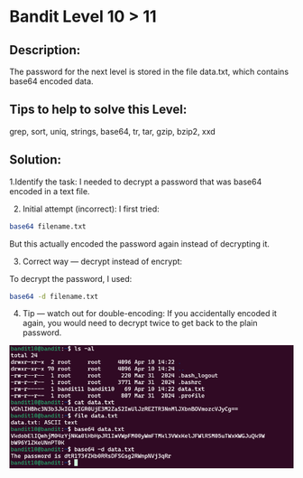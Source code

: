 # Bandit Level 10 > 11 

## Description:
The password for the next level is stored in the file data.txt, which contains base64 encoded data.

## Tips to help to solve this Level:
grep, sort, uniq, strings, base64, tr, tar, gzip, bzip2, xxd

## Solution:

1.Identify the task:
I needed to decrypt a password that was base64 encoded in a text file.

2. Initial attempt (incorrect):
I first tried:

```bash
base64 filename.txt
```

But this actually encoded the password again instead of decrypting it.

3. Correct way — decrypt instead of encrypt:

To decrypt the password, I used:

```bash
base64 -d filename.txt
```

4. Tip — watch out for double-encoding:
If you accidentally encoded it again, you would need to decrypt twice to get back to the plain password.

![](images/bandit10to11.png)
